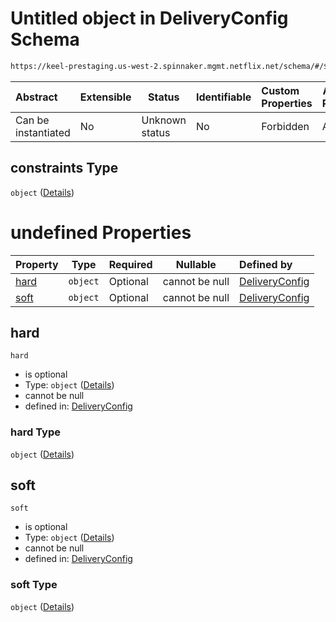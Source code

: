 # Untitled object in DeliveryConfig Schema

```txt
https://keel-prestaging.us-west-2.spinnaker.mgmt.netflix.net/schema/#/$defs/TitusClusterSpec/properties/constraints
```




| Abstract            | Extensible | Status         | Identifiable | Custom Properties | Additional Properties | Access Restrictions | Defined In                                                    |
| :------------------ | ---------- | -------------- | ------------ | :---------------- | --------------------- | ------------------- | ------------------------------------------------------------- |
| Can be instantiated | No         | Unknown status | No           | Forbidden         | Allowed               | none                | [keel.schema.json\*](keel.schema.json "open original schema") |

## constraints Type

`object` ([Details](keel-defs-constraints.md))

# undefined Properties

| Property      | Type     | Required | Nullable       | Defined by                                                                                                                                                                |
| :------------ | -------- | -------- | -------------- | :------------------------------------------------------------------------------------------------------------------------------------------------------------------------ |
| [hard](#hard) | `object` | Optional | cannot be null | [DeliveryConfig](keel-defs-constraints-properties-hard.md "https&#x3A;//keel-prestaging.us-west-2.spinnaker.mgmt.netflix.net/schema/#/$defs/Constraints/properties/hard") |
| [soft](#soft) | `object` | Optional | cannot be null | [DeliveryConfig](keel-defs-constraints-properties-soft.md "https&#x3A;//keel-prestaging.us-west-2.spinnaker.mgmt.netflix.net/schema/#/$defs/Constraints/properties/soft") |

## hard




`hard`

-   is optional
-   Type: `object` ([Details](keel-defs-constraints-properties-hard.md))
-   cannot be null
-   defined in: [DeliveryConfig](keel-defs-constraints-properties-hard.md "https&#x3A;//keel-prestaging.us-west-2.spinnaker.mgmt.netflix.net/schema/#/$defs/Constraints/properties/hard")

### hard Type

`object` ([Details](keel-defs-constraints-properties-hard.md))

## soft




`soft`

-   is optional
-   Type: `object` ([Details](keel-defs-constraints-properties-soft.md))
-   cannot be null
-   defined in: [DeliveryConfig](keel-defs-constraints-properties-soft.md "https&#x3A;//keel-prestaging.us-west-2.spinnaker.mgmt.netflix.net/schema/#/$defs/Constraints/properties/soft")

### soft Type

`object` ([Details](keel-defs-constraints-properties-soft.md))
